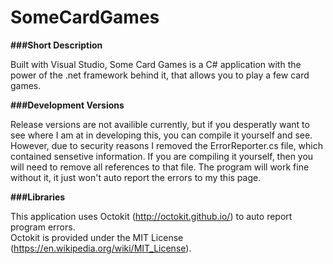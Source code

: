 # SomeCardGames

**###Short Description**

Built with Visual Studio, Some Card Games is a C# application with the power of the .net framework behind it, that allows you to play a few card games.

**###Development Versions**

Release versions are not availible currently, but if you desperatly want to see where I am at in developing this, you can compile it yourself and see. However, due to security reasons I removed the ErrorReporter.cs file, which contained sensetive information. If you are compiling it yourself, then you will need to remove all references to that file. The program will work fine without it, it just won't auto report the errors to my this page.

**###Libraries**

This application uses Octokit (http://octokit.github.io/) to auto report program errors.            
Octokit is provided under the MIT License (https://en.wikipedia.org/wiki/MIT_License).
